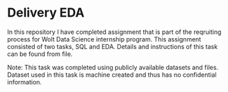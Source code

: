 # Delivery EDA
In this repository I have completed assignment that is part of the reqruiting process for Wolt Data Science internship program. This assignment consisted of two tasks, SQL and EDA. Details and instructions of this task can be found from file.

Note: This task was completed using publicly available datasets and files. Dataset used in this task is machine created and thus has no confidential information. 
